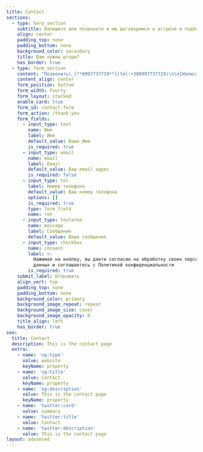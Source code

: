 ```yaml
---
title: Contact
sections:
  - type: hero_section
    subtitle: Напишите или позвоните и мы договоримся о встрече и подберем шторы для вас
    align: center
    padding_top: none
    padding_bottom: none
    background_color: secondary
    title: Вам нужны шторы?
    has_border: true
  - type: form_section
    content: "Позвонить\_[**0997737719**](tel:+380997737719)\n\n[Написать в Telegram](https://t.me/KatyaPort)\n\nСмотреть в [**Instagram**](https://www.instagram.com/portiera.ua/)\n"
    content_align: center
    form_position: bottom
    form_width: fourty
    form_layout: stacked
    enable_card: true
    form_id: contact-form
    form_action: /thank-you
    form_fields:
      - input_type: text
        name: Имя
        label: Имя
        default_value: Ваше Имя
        is_required: true
      - input_type: email
        name: email
        label: Email
        default_value: Ваш email адрес
        is_required: false
      - input_type: tel
        label: Номер телефона
        default_value: Ваш номер телефона
        options: []
        is_required: true
        type: form_field
        name: тел
      - input_type: textarea
        name: message
        label: Сообщение
        default_value: Ваше сообщение
      - input_type: checkbox
        name: consent
        label: >-
          Нажимая на кнопку, вы даете согласие на обработку своих персональных
          данных и соглашаетесь с Политикой конфиденциальности
        is_required: true
    submit_label: Отправить
    align_vert: top
    padding_top: none
    padding_bottom: none
    background_color: primary
    background_image_repeat: repeat
    background_image_size: cover
    background_image_opacity: 0
    title_align: left
    has_border: true
seo:
  title: Contact
  description: This is the contact page
  extra:
    - name: 'og:type'
      value: website
      keyName: property
    - name: 'og:title'
      value: Contact
      keyName: property
    - name: 'og:description'
      value: This is the contact page
      keyName: property
    - name: 'twitter:card'
      value: summary
    - name: 'twitter:title'
      value: Contact
    - name: 'twitter:description'
      value: This is the contact page
layout: advanced
---
```

